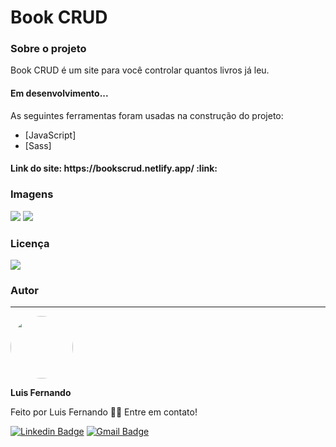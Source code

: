 <h1>Book CRUD</h1>

<h3>Sobre o projeto</h3>

<p>Book CRUD é um site para você controlar quantos livros já leu.</p>

<h4> 
	Em desenvolvimento...
</h4>
 
As seguintes ferramentas foram usadas na construção do projeto:

- [JavaScript]
- [Sass]

<h4>Link do site: https://bookscrud.netlify.app/ :link:</h4> 

### Imagens

<img src="https://github.com/luisfernandodass/IMAGENS/blob/main/contardiasvividos.img/dayslived01.png"> <img src="https://github.com/luisfernandodass/IMAGENS/blob/main/contardiasvividos.img/dayslived02.png"> 


### Licença
<img src="https://img.shields.io/github/license/luisfernandodass/doebrasil"/>

### Autor
---


 <img style="border-radius: 50%;" src="https://avatars.githubusercontent.com/u/67171626?s=460&u=609fc063322b859752a5675bd4e17657e650a389&v=4" width="100px;" alt=""/>
 
 <b>Luis Fernando</b>
 
Feito por Luis Fernando 👋🏽 Entre em contato!

[![Linkedin Badge](https://img.shields.io/badge/-Luis-blue?style=flat-square&logo=Linkedin&logoColor=white&link=https://www.linkedin.com/in/luisfernando/)](https://www.linkedin.com/in/luisfernando/) 
[![Gmail Badge](https://img.shields.io/badge/-luisfernandodass@gmail.com-c14438?style=flat-square&logo=Gmail&logoColor=white&link=mailto:luisfernandodass@gmail.com)](mailto:luisfernandodass@gmail.com)

